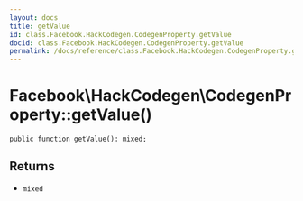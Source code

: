 ```yaml
---
layout: docs
title: getValue
id: class.Facebook.HackCodegen.CodegenProperty.getValue
docid: class.Facebook.HackCodegen.CodegenProperty.getValue
permalink: /docs/reference/class.Facebook.HackCodegen.CodegenProperty.getValue.md
---
```

# Facebook\\HackCodegen\\CodegenProperty::getValue()




``` Hack
public function getValue(): mixed;
```




## Returns




* ` mixed `